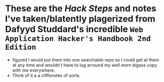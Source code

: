 
# These are the *Hack Steps* and notes I've taken/blatently plagerized from Dafyyd Studdard's incredible `Web Application Hacker's Handbook 2nd Edition`
- figured I would put them into one searchable repo so I could get at them at any time and wouldn't have to lug arround my well worn bigass copy with me everywhere.
- Think of it a a cliffsnotes of sorts.
